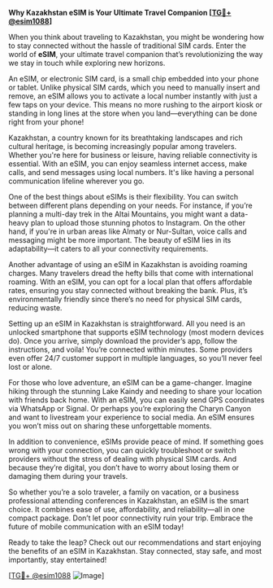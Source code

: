 **Why Kazakhstan eSIM is Your Ultimate Travel Companion [[TG💪+ @esim1088](https://t.me/s/esim1088)]**

When you think about traveling to Kazakhstan, you might be wondering how to stay connected without the hassle of traditional SIM cards. Enter the world of **eSIM**, your ultimate travel companion that’s revolutionizing the way we stay in touch while exploring new horizons.

An eSIM, or electronic SIM card, is a small chip embedded into your phone or tablet. Unlike physical SIM cards, which you need to manually insert and remove, an eSIM allows you to activate a local number instantly with just a few taps on your device. This means no more rushing to the airport kiosk or standing in long lines at the store when you land—everything can be done right from your phone!

Kazakhstan, a country known for its breathtaking landscapes and rich cultural heritage, is becoming increasingly popular among travelers. Whether you're here for business or leisure, having reliable connectivity is essential. With an eSIM, you can enjoy seamless internet access, make calls, and send messages using local numbers. It's like having a personal communication lifeline wherever you go.

One of the best things about eSIMs is their flexibility. You can switch between different plans depending on your needs. For instance, if you’re planning a multi-day trek in the Altai Mountains, you might want a data-heavy plan to upload those stunning photos to Instagram. On the other hand, if you're in urban areas like Almaty or Nur-Sultan, voice calls and messaging might be more important. The beauty of eSIM lies in its adaptability—it caters to all your connectivity requirements.

Another advantage of using an eSIM in Kazakhstan is avoiding roaming charges. Many travelers dread the hefty bills that come with international roaming. With an eSIM, you can opt for a local plan that offers affordable rates, ensuring you stay connected without breaking the bank. Plus, it’s environmentally friendly since there’s no need for physical SIM cards, reducing waste.

Setting up an eSIM in Kazakhstan is straightforward. All you need is an unlocked smartphone that supports eSIM technology (most modern devices do). Once you arrive, simply download the provider’s app, follow the instructions, and voila! You’re connected within minutes. Some providers even offer 24/7 customer support in multiple languages, so you’ll never feel lost or alone.

For those who love adventure, an eSIM can be a game-changer. Imagine hiking through the stunning Lake Kaindy and needing to share your location with friends back home. With an eSIM, you can easily send GPS coordinates via WhatsApp or Signal. Or perhaps you’re exploring the Charyn Canyon and want to livestream your experience to social media. An eSIM ensures you won’t miss out on sharing these unforgettable moments.

In addition to convenience, eSIMs provide peace of mind. If something goes wrong with your connection, you can quickly troubleshoot or switch providers without the stress of dealing with physical SIM cards. And because they’re digital, you don’t have to worry about losing them or damaging them during your travels.

So whether you’re a solo traveler, a family on vacation, or a business professional attending conferences in Kazakhstan, an eSIM is the smart choice. It combines ease of use, affordability, and reliability—all in one compact package. Don’t let poor connectivity ruin your trip. Embrace the future of mobile communication with an eSIM today!

Ready to take the leap? Check out our recommendations and start enjoying the benefits of an eSIM in Kazakhstan. Stay connected, stay safe, and most importantly, stay entertained! 

[[TG💪+ @esim1088](https://t.me/s/esim1088) ![Image](https://i.postimg.cc/Y0z9fWf4/image.png)]